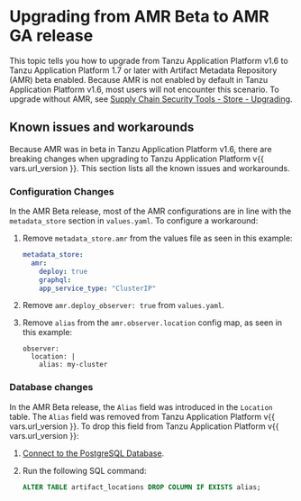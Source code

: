 # Upgrading from AMR Beta to AMR GA release

This topic tells you how to upgrade from Tanzu Application Platform v1.6 to Tanzu Application
Platform 1.7 or later with Artifact Metadata Repository (AMR) beta enabled. Because AMR is not
enabled by default in Tanzu Application Platform v1.6, most users will not encounter this scenario.
To upgrade without AMR, see [Supply Chain Security Tools - Store - Upgrading](upgrading.hbs.md).

## <a id='ki'></a> Known issues and workarounds

Because AMR was in beta in Tanzu Application Platform v1.6, there are breaking changes when
upgrading to Tanzu Application Platform v{{ vars.url_version }}. This section lists all the known
issues and workarounds.

### <a id='config-changes'></a> Configuration Changes

In the AMR Beta release, most of the AMR configurations are in line with the `metadata_store` section
in `values.yaml`. To configure a workaround:

1. Remove `metadata_store.amr` from the values file as seen in this example:

   ```yaml
   metadata_store:
     amr:
       deploy: true
       graphql:
       app_service_type: "ClusterIP"
   ```

2. Remove `amr.deploy_observer: true` from `values.yaml`.
3. Remove `alias` from the `amr.observer.location` config map, as seen in this example:

   ```code
   observer:
     location: |
       alias: my-cluster
   ```

### <a id='db-changes'></a> Database changes

In the AMR Beta release, the `Alias` field was introduced in the `Location` table. The `Alias` field
was removed from Tanzu Application Platform v{{ vars.url_version }}. To drop this field from Tanzu
Application Platform v{{ vars.url_version }}:

1. [Connect to the PostgreSQL Database](connect-to-database.hbs.md).
1. Run the following SQL command:

   ```sql
   ALTER TABLE artifact_locations DROP COLUMN IF EXISTS alias;
   ```
